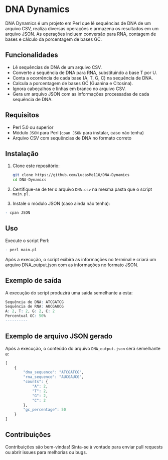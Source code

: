 # DNA Dynamics

DNA Dynamics é um projeto em Perl que lê sequências de DNA de um arquivo CSV, realiza diversas operações e armazena os resultados em um arquivo JSON. As operações incluem conversão para RNA, contagem de bases e cálculo da porcentagem de bases GC.

## Funcionalidades

- Lê sequências de DNA de um arquivo CSV.
- Converte a sequência de DNA para RNA, substituindo a base T por U.
- Conta a ocorrência de cada base (A, T, G, C) na sequência de DNA.
- Calcula a porcentagem de bases GC (Guanina e Citosina).
- Ignora cabeçalhos e linhas em branco no arquivo CSV.
- Gera um arquivo JSON com as informações processadas de cada sequência de DNA.

## Requisitos

- Perl 5.0 ou superior
- Módulo `JSON` para Perl (`cpan JSON` para instalar, caso não tenha)
- Arquivo CSV com sequências de DNA no formato correto

## Instalação

1. Clone este repositório:
   ```bash
   git clone https://github.com/LucasMe110/DNA-Dynamics
   cd DNA-Dynamics

2. Certifique-se de ter o arquivo `DNA.csv` na mesma pasta que o script `main.pl.`

3. Instale o módulo JSON (caso ainda não tenha):
```r 
- cpan JSON
```

## Uso
Execute o script Perl:
```r 
- perl main.pl
```
Após a execução, o script exibirá as informações no terminal e criará um arquivo DNA_output.json com as informações no formato JSON.


## Exemplo de saída
A execução do script produzirá uma saída semelhante a esta:
```r 
Sequência de DNA: ATCGATCG
Sequência de RNA: AUCGAUCG
A: 2, T: 2, G: 2, C: 2
Percentual GC: 50%
----------
```
## Exemplo de arquivo JSON gerado
Após a execução, o conteúdo do arquivo `DNA_output.json` será semelhante a:
```r 
[
    {
        "dna_sequence": "ATCGATCG",
        "rna_sequence": "AUCGAUCG",
        "counts": {
            "A": 2,
            "T": 2,
            "G": 2,
            "C": 2
        },
        "gc_percentage": 50
    }
]
```
## Contribuições
Contribuições são bem-vindas! Sinta-se à vontade para enviar pull requests ou abrir issues para melhorias ou bugs.